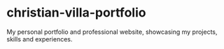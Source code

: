 # christian-villa-portfolio
My personal portfolio and professional website, showcasing my projects, skills and experiences.
